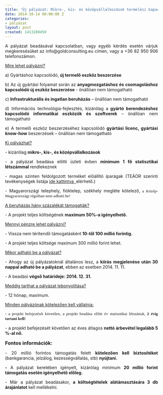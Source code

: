 ```yaml
---
title: 'Új pályázat: Mikro-, kis- és középvállalkozások termelési kapacitásainak bővítése'
date: 2014-10-14 00:00:00 Z
categories:
- pályázat
layout: post
created: 1413280450
---
```


<p style="text-align: justify;">A pályázat beadásával kapcsolatban, vagy egyéb kérdés esetén várjuk megkeresésüket az info@goldconsulting.eu címen, vagy a +36 82 950 906 telefonszámon.</p><p style="text-align: justify;"><span style="text-decoration: underline;">Mire lehet pályázni?</span></p><p class="MsoNormal" style="text-align: justify;"><span style="mso-bidi-font-size: 10.0pt; mso-ansi-language: EN-GB; mso-fareast-language: EN-US;">a) Gyártáshoz kapcsolódó, <strong>új termelő eszköz beszerzése</strong></span></p><p class="MsoNormal" style="text-align: justify;"><span style="mso-bidi-font-size: 10.0pt; mso-ansi-language: EN-GB; mso-fareast-language: EN-US;">b) Az új gyártási folyamat során az <strong>anyagmozgatáshoz és csomagoláshoz kapcsolódó új eszköz beszerzése</strong> - önállóan nem támogatható</span></p><p class="MsoNormal" style="text-align: justify;"><span style="mso-bidi-font-size: 10.0pt; mso-ansi-language: EN-GB; mso-fareast-language: EN-US;">c) <strong>Infrastrukturális és ingatlan beruházás</strong> – önállóan nem támogatható </span></p><p class="MsoNormal" style="text-align: justify;"><span style="mso-bidi-font-size: 10.0pt; mso-ansi-language: EN-GB; mso-fareast-language: EN-US;">d) Információs technológia-fejlesztés, kizárólag a<strong> gyártó berendezéshez kapcsolódó informatikai eszközök és szoftverek</strong> – önállóan nem támogatható</span></p><p class="MsoNormal" style="text-align: justify;"><span style="mso-bidi-font-size: 10.0pt; mso-ansi-language: EN-GB; mso-fareast-language: EN-US;">e) A termelő eszköz beszerzéséhez kapcsolódó <strong>gyártási licenc, gyártási know-how</strong> beszerzések – önállóan nem támogatható</span></p><p class="MsoNormal" style="text-align: justify;"><!--break--><span style="mso-bidi-font-size: 10.0pt; mso-ansi-language: EN-GB; mso-fareast-language: EN-US;"></span></p><p class="MsoNormal" style="text-align: justify;"><span style="text-decoration: underline;">Ki pályázhat?</span></p><p class="MsoNormal" style="text-align: justify;">- kizárólag <strong>mikro-, kis-, és középvállalkozások</strong></p><p class="MsoNormal" style="text-align: justify;">- a pályázat beadása előtti üzleti évben <strong>minimum 1 fő statisztikai létszámmal </strong>rendlekeznek</p><p class="MsoNormal" style="text-align: justify;">- magas szinten feldolgozott terméket előállító iparágak (TEÁOR szerinti tevékenységek listája <a href="https://www.facebook.com/notes/gold-consulting/mikro-kis-%C3%A9s-k%C3%B6z%C3%A9pv%C3%A1llalkoz%C3%A1sok-piaci-megjelen%C3%A9s%C3%A9nek-t%C3%A1mogat%C3%A1sa-p%C3%A1ly%C3%A1z%C3%B3k-tev%C3%A9ken/728104867255931">ide kattintva&nbsp; </a>elérhető.)</p><p class="MsoNormal" style="text-align: justify;">- Magyarországi telephely, fióktelep, székhely megléte kötelező,<span style="font-size: 10pt; font-family: times new roman,times;"> a Közép-Magyarországi régióban nem adható be!<br></span></p><p class="MsoNormal" style="text-align: justify;"><span style="text-decoration: underline;">A beruházás hány százalékát támogatják?</span></p><p class="MsoNormal" style="text-align: justify;">- A projekt teljes költségének <strong>maximum 50%-a igényelhető.</strong></p><p class="MsoNormal" style="text-align: justify;"><span style="text-decoration: underline;">Mennyi pénzre lehet pályázni?</span></p><p class="MsoNormal" style="text-align: justify;">- Vissza nem térítendő támogatásként<strong> 10-től 100 millió forintig.</strong></p><p class="MsoNormal" style="text-align: justify;">- A projekt teljes költsége maximum 300 millió forint lehet.</p><p class="MsoNormal" style="text-align: justify;"><span style="text-decoration: underline;">Mikor adható be a pályázat?</span></p><p class="MsoNormal" style="text-align: justify;">- Ahogy az új pályázatoknál általános lesz, a <strong>kiírás megjelenése után 30 nappal adható be a pályázat</strong>, ebben az esetben 2014. 11. 11.</p><p class="MsoNormal" style="text-align: justify;">- A beadási <strong>végső határideje: 2014. 12. 31.</strong></p><p class="MsoNormal" style="text-align: justify;"><span style="text-decoration: underline;">Meddig tarthat a pályázat lebonyolítása?</span></p><p class="MsoNormal" style="text-align: justify;">- 12 hónap, maximum.</p><p class="MsoNormal" style="text-align: justify;"><span style="text-decoration: underline;">Minden pályázónak kötelezően kell vállalnia:</span></p><p class="MsoNormal" style="text-align: justify;"><span style="font-family: andale mono,times;">-</span><span style="font-size: 10pt; font-family: times new roman,times;"><span style="font-family: andale mono,times;"> a projekt befejezését követően, a projekt beadása előtti év statisztikai létszámát,<strong> 2 évig tartani kell!</strong></span><br></span></p><p class="MsoNormal" style="text-align: justify;">- a projekt befejezését követően az éves átlagos <strong>nettó árbevétel legalább 5 %-al nő.</strong></p><p class="MsoNormal" style="text-align: justify;"><span style="font-size: medium;"><strong>Fontos információk:</strong></span></p><p class="MsoNormal" style="text-align: justify;">- 20 millió forintos támogatás felett <strong>kötelezően kell biztosítékot</strong> (bankgarancia, jelzálog, kezességvállalás, stb) <strong>nyújtani.</strong></p><p class="MsoNormal" style="text-align: justify;"><strong>-</strong> A pályázat keretében igényelt, kizárólag minimum <strong>20 millió forint támogatás esetén igényelhető előleg.</strong></p><p class="MsoNormal" style="text-align: justify;">- Már a pályázat beadásakor, <strong>a költségtételek alátámasztására 3 db árajánlatot</strong> kell mellékelni.<strong><br></strong></p><p class="MsoNormal" style="text-align: justify;">&nbsp;</p><p style="text-align: justify;">&nbsp;</p>
